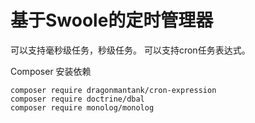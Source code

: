 # 基于Swoole的定时管理器

可以支持毫秒级任务，秒级任务。
可以支持cron任务表达式。

Composer 安装依赖
```shell
composer require dragonmantank/cron-expression
composer require doctrine/dbal
composer require monolog/monolog
```